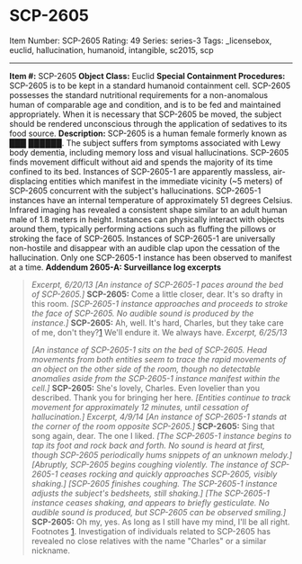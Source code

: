 # SCP-2605
Item Number: SCP-2605
Rating: 49
Series: series-3
Tags: _licensebox, euclid, hallucination, humanoid, intangible, sc2015, scp

---

**Item #:** SCP-2605
**Object Class:** Euclid
**Special Containment Procedures:** SCP-2605 is to be kept in a standard humanoid containment cell. SCP-2605 possesses the standard nutritional requirements for a non-anomalous human of comparable age and condition, and is to be fed and maintained appropriately. When it is necessary that SCP-2605 be moved, the subject should be rendered unconscious through the application of sedatives to its food source.
**Description:** SCP-2605 is a human female formerly known as ███ ██████. The subject suffers from symptoms associated with Lewy body dementia, including memory loss and visual hallucinations. SCP-2605 finds movement difficult without aid and spends the majority of its time confined to its bed.
Instances of SCP-2605-1 are apparently massless, air-displacing entities which manifest in the immediate vicinity (~5 meters) of SCP-2605 concurrent with the subject's hallucinations. SCP-2605-1 instances have an internal temperature of approximately 51 degrees Celsius. Infrared imaging has revealed a consistent shape similar to an adult human male of 1.8 meters in height. Instances can physically interact with objects around them, typically performing actions such as fluffing the pillows or stroking the face of SCP-2605. Instances of SCP-2605-1 are universally non-hostile and disappear with an audible clap upon the cessation of the hallucination. Only one SCP-2605-1 instance has been observed to manifest at a time.
**Addendum 2605-A: Surveillance log excerpts**
> _Excerpt, 6/20/13_
> _[An instance of SCP-2605-1 paces around the bed of SCP-2605.]_
> **SCP-2605:** Come a little closer, dear. It's so drafty in this room.
> _[SCP-2605-1 instance approaches and proceeds to stroke the face of SCP-2605. No audible sound is produced by the instance.]_
> **SCP-2605:** Ah, well. It's hard, Charles, but they take care of me, don't they?[1](javascript:;) We'll endure it. We always have.
> _Excerpt, 6/25/13_  
>    
>  _[An instance of SCP-2605-1 sits on the bed of SCP-2605. Head movements from both entities seem to trace the rapid movements of an object on the other side of the room, though no detectable anomalies aside from the SCP-2605-1 instance manifest within the cell.]_
> **SCP-2605:** She's lovely, Charles. Even lovelier than you described. Thank you for bringing her here.
> _[Entities continue to track movement for approximately 12 minutes, until cessation of hallucination.]_
> _Excerpt, 4/9/14_
> _[An instance of SCP-2605-1 stands at the corner of the room opposite SCP-2605.]_
> **SCP-2605:** Sing that song again, dear. The one I liked.
> _[The SCP-2605-1 instance begins to tap its foot and rock back and forth. No sound is heard at first, though SCP-2605 periodically hums snippets of an unknown melody.]_
> _[Abruptly, SCP-2605 begins coughing violently. The instance of SCP-2605-1 ceases rocking and quickly approaches SCP-2605, visibly shaking.]_
> _[SCP-2605 finishes coughing. The SCP-2605-1 instance adjusts the subject's bedsheets, still shaking.]_
> _[The SCP-2605-1 instance ceases shaking, and appears to briefly gesticulate. No audible sound is produced, but SCP-2605 can be observed smiling.]_
> **SCP-2605:** Oh my, yes. As long as I still have my mind, I'll be all right.
Footnotes
[1](javascript:;). Investigation of individuals related to SCP-2605 has revealed no close relatives with the name "Charles" or a similar nickname.
